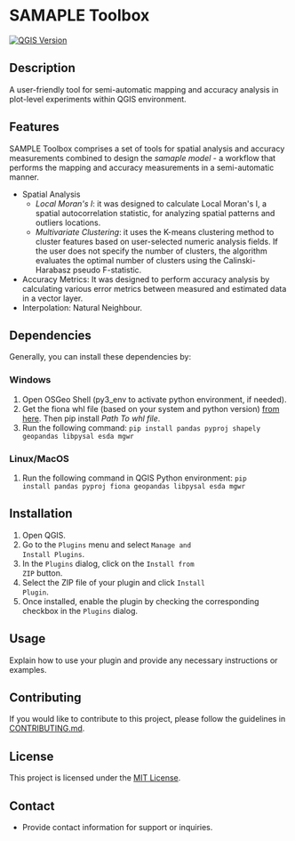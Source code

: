 # SAMAPLE Toolbox

[![QGIS Version](https://img.shields.io/badge/QGIS-3.x-brightgreen)](https://qgis.org/)


## Description

A user-friendly tool for semi-automatic mapping and accuracy analysis  in plot-level experiments within QGIS environment.


## Features

SAMPLE Toolbox comprises a set of tools for spatial analysis and accuracy measurements combined to design the *samaple model* - a workflow that performs the mapping and accuracy measurements in a semi-automatic manner.

- Spatial Analysis
    - *Local Moran's I*: it was designed to calculate Local Moran's I, a spatial autocorrelation statistic, for analyzing spatial patterns and outliers locations.
    - *Multivariate Clustering*: it uses the K-means clustering method to cluster features based on user-selected numeric analysis fields.
    If the user does not specify the number of clusters, the algorithm evaluates the optimal number of clusters using the Calinski-Harabasz pseudo F-statistic.
- Accuracy Metrics: It was designed to perform accuracy analysis by calculating various error metrics between measured and estimated data in a vector layer.
- Interpolation: Natural Neighbour.


## Dependencies

Generally, you can install these dependencies by:

### Windows
1. Open OSGeo Shell (py3_env to activate python environment, if needed).
2. Get the fiona whl file (based on your system and python version) [from here](https://www.lfd.uci.edu/~gohlke/pythonlibs/#fiona).
   Then pip install *Path To whl file*.
3. Run the following command:
   <code>pip install pandas pyproj shapely geopandas libpysal esda mgwr</code>

### Linux/MacOS
1. Run the following command in QGIS Python environment:
   <code>pip install pandas pyproj fiona geopandas libpysal esda mgwr</code>


## Installation

1. Open QGIS.
2. Go to the <code>Plugins</code> menu and select <code>Manage and Install Plugins</code>.
3. In the <code>Plugins</code> dialog, click on the <code>Install from ZIP</code> button.
4. Select the ZIP file of your plugin and click <code>Install Plugin</code>.
5. Once installed, enable the plugin by checking the corresponding checkbox in the <code>Plugins</code> dialog.


## Usage

Explain how to use your plugin and provide any necessary instructions or examples.


## Contributing

If you would like to contribute to this project, please follow the guidelines in [CONTRIBUTING.md](CONTRIBUTING.md).


## License

This project is licensed under the [MIT License](LICENSE).


## Contact

- Provide contact information for support or inquiries.
